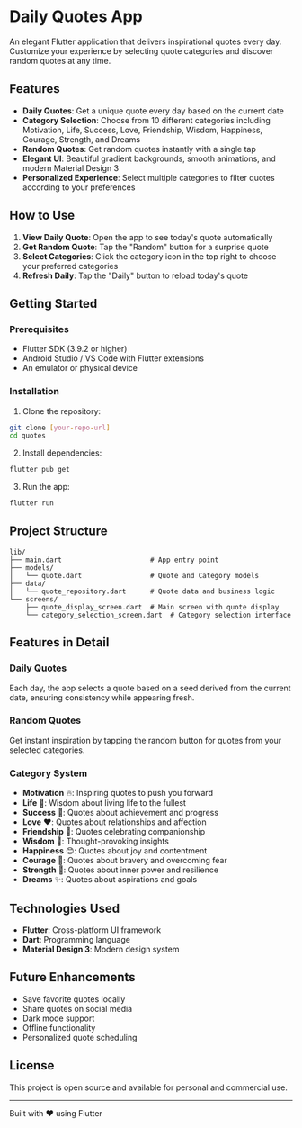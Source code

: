 # Daily Quotes App

An elegant Flutter application that delivers inspirational quotes every day. Customize your experience by selecting quote categories and discover random quotes at any time.

## Features

- **Daily Quotes**: Get a unique quote every day based on the current date
- **Category Selection**: Choose from 10 different categories including Motivation, Life, Success, Love, Friendship, Wisdom, Happiness, Courage, Strength, and Dreams
- **Random Quotes**: Get random quotes instantly with a single tap
- **Elegant UI**: Beautiful gradient backgrounds, smooth animations, and modern Material Design 3
- **Personalized Experience**: Select multiple categories to filter quotes according to your preferences

## How to Use

1. **View Daily Quote**: Open the app to see today's quote automatically
2. **Get Random Quote**: Tap the "Random" button for a surprise quote
3. **Select Categories**: Click the category icon in the top right to choose your preferred categories
4. **Refresh Daily**: Tap the "Daily" button to reload today's quote

## Getting Started

### Prerequisites

- Flutter SDK (3.9.2 or higher)
- Android Studio / VS Code with Flutter extensions
- An emulator or physical device

### Installation

1. Clone the repository:
```bash
git clone [your-repo-url]
cd quotes
```

2. Install dependencies:
```bash
flutter pub get
```

3. Run the app:
```bash
flutter run
```

## Project Structure

```
lib/
├── main.dart                      # App entry point
├── models/
│   └── quote.dart                 # Quote and Category models
├── data/
│   └── quote_repository.dart      # Quote data and business logic
└── screens/
    ├── quote_display_screen.dart  # Main screen with quote display
    └── category_selection_screen.dart  # Category selection interface
```

## Features in Detail

### Daily Quotes
Each day, the app selects a quote based on a seed derived from the current date, ensuring consistency while appearing fresh.

### Random Quotes
Get instant inspiration by tapping the random button for quotes from your selected categories.

### Category System
- **Motivation** 🔥: Inspiring quotes to push you forward
- **Life** 🌱: Wisdom about living life to the fullest
- **Success** 🎯: Quotes about achievement and progress
- **Love** ❤️: Quotes about relationships and affection
- **Friendship** 🤝: Quotes celebrating companionship
- **Wisdom** 🧠: Thought-provoking insights
- **Happiness** 😊: Quotes about joy and contentment
- **Courage** 🦁: Quotes about bravery and overcoming fear
- **Strength** 💪: Quotes about inner power and resilience
- **Dreams** ✨: Quotes about aspirations and goals

## Technologies Used

- **Flutter**: Cross-platform UI framework
- **Dart**: Programming language
- **Material Design 3**: Modern design system

## Future Enhancements

- Save favorite quotes locally
- Share quotes on social media
- Dark mode support
- Offline functionality
- Personalized quote scheduling

## License

This project is open source and available for personal and commercial use.

---

Built with ❤️ using Flutter
